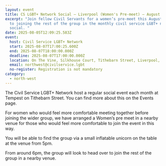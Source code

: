 ```yaml
---
layout: event
title: CS LGBT+ Network Social – Liverpool (Women's Pre-meet) – August 2025
excerpt: "Join fellow Civil Servants for a women’s pre-meet this August, prior
  to joining the rest of the group in the monthly civil service LGBT+ network
  social. "
date: 2025-08-05T12:09:25.583Z
event:
  host: Civil Service LGBT+ Network
  start: 2025-08-07T17:00:25.600Z
  end: 2025-08-07T18:00:00.000Z
  deadline: 2025-08-07T17:00:00.000Z
  location: On The Vine, Silkhouse Court, Tithebarn Street, Liverpool, L2 2LZ
  email: northwest@civilservice.lgbt
  no-register: Registration is not mandatory
category:
  - north-west
---
```

The Civil Service LGBT+ Network host a regular social event each month at Tempest on Tithebarn Street. You can find more about this on the Events page.

For women who would feel more comfortable meeting together before joining the wider group, we have arranged a Women’s pre meet in a nearby venue for those who would feel more comfortable to join the event in this way. 

You will be able to find the group via a small inflatable unicorn on the table at the venue from 5pm.

From around 6pm, the group will look to head over to join the rest of the group in a nearby venue.